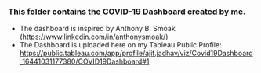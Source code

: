### This folder contains the COVID-19 Dashboard created by me.

- The dashboard is inspired by Anthony B. Smoak (https://www.linkedin.com/in/anthonysmoak/)
- The Dashboard is uploaded here on my Tableau Public Profile: https://public.tableau.com/app/profile/ajit.jadhav/viz/Covid19Dashboard_16441031177380/COVID19Dashboard#1

